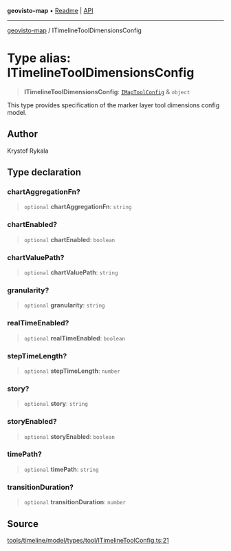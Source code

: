 **geovisto-map** • [Readme](../README.md) \| [API](../globals.md)

***

[geovisto-map](../README.md) / ITimelineToolDimensionsConfig

# Type alias: ITimelineToolDimensionsConfig

> **ITimelineToolDimensionsConfig**: [`IMapToolConfig`](IMapToolConfig.md) & `object`

This type provides specification of the marker layer tool dimensions config model.

## Author

Krystof Rykala

## Type declaration

### chartAggregationFn?

> `optional` **chartAggregationFn**: `string`

### chartEnabled?

> `optional` **chartEnabled**: `boolean`

### chartValuePath?

> `optional` **chartValuePath**: `string`

### granularity?

> `optional` **granularity**: `string`

### realTimeEnabled?

> `optional` **realTimeEnabled**: `boolean`

### stepTimeLength?

> `optional` **stepTimeLength**: `number`

### story?

> `optional` **story**: `string`

### storyEnabled?

> `optional` **storyEnabled**: `boolean`

### timePath?

> `optional` **timePath**: `string`

### transitionDuration?

> `optional` **transitionDuration**: `number`

## Source

[tools/timeline/model/types/tool/ITimelineToolConfig.ts:21](https://github.com/geovisto/geovisto-map/blob/5ee2cb5d45c19062fc8fc6beefa2848c076518b6/src/tools/timeline/model/types/tool/ITimelineToolConfig.ts#L21)
